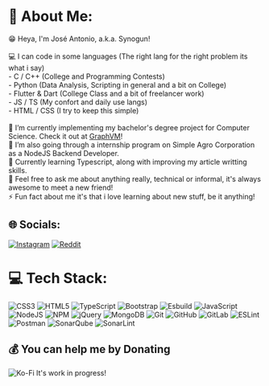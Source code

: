 # 💫 About Me:
😁 Heya, I'm José Antonio, a.k.a. Synogun!<br><br>💻 I can code in some languages (The right lang for the right problem its what i say)<br>  - C / C++ (College and Programming Contests)<br>  - Python (Data Analysis, Scripting in general and a bit on College)<br>  - Flutter & Dart (College Class and a bit of freelancer work)<br>  - JS / TS (My confort and daily use langs)<br>  - HTML / CSS (I try to keep this simple)<br><br>🔭 I’m currently implementing my bachelor's degree project for Computer Science. Check it out at [GraphVM](https://synogun.github.io/GraphVM/)!<br>🤝 I’m also going through a internship program on Simple Agro Corporation as a NodeJS Backend Developer.<br>🌱 Currently learning Typescript, along with improving my article writting skills.<br>💬 Feel free to ask me about anything really, technical or informal, it's always awesome to meet a new friend!<br>⚡ Fun fact about me it's that i love learning about new stuff, be it anything!


## 🌐 Socials:
[![Instagram](https://img.shields.io/badge/Instagram-%23E4405F.svg?logo=Instagram&logoColor=white)](https://instagram.com/synogun) [![Reddit](https://img.shields.io/badge/Reddit-%23FF4500.svg?logo=Reddit&logoColor=white)](https://reddit.com/user/Synogun) 

# 💻 Tech Stack:
![CSS3](https://img.shields.io/badge/css3-%231572B6.svg?style=for-the-badge&logo=css3&logoColor=white) ![HTML5](https://img.shields.io/badge/html5-%23E34F26.svg?style=for-the-badge&logo=html5&logoColor=white) ![TypeScript](https://img.shields.io/badge/typescript-%23007ACC.svg?style=for-the-badge&logo=typescript&logoColor=white) ![Bootstrap](https://img.shields.io/badge/bootstrap-%238511FA.svg?style=for-the-badge&logo=bootstrap&logoColor=white) ![Esbuild](https://img.shields.io/badge/esbuild-%23FFCF00.svg?style=for-the-badge&logo=esbuild&logoColor=black) ![JavaScript](https://img.shields.io/badge/javascript-%23323330.svg?style=for-the-badge&logo=javascript&logoColor=%23F7DF1E) ![NodeJS](https://img.shields.io/badge/node.js-6DA55F?style=for-the-badge&logo=node.js&logoColor=white) ![NPM](https://img.shields.io/badge/NPM-%23CB3837.svg?style=for-the-badge&logo=npm&logoColor=white) ![jQuery](https://img.shields.io/badge/jquery-%230769AD.svg?style=for-the-badge&logo=jquery&logoColor=white) ![MongoDB](https://img.shields.io/badge/MongoDB-%234ea94b.svg?style=for-the-badge&logo=mongodb&logoColor=white) ![Git](https://img.shields.io/badge/git-%23F05033.svg?style=for-the-badge&logo=git&logoColor=white) ![GitHub](https://img.shields.io/badge/github-%23121011.svg?style=for-the-badge&logo=github&logoColor=white) ![GitLab](https://img.shields.io/badge/gitlab-%23181717.svg?style=for-the-badge&logo=gitlab&logoColor=white) ![ESLint](https://img.shields.io/badge/ESLint-4B3263?style=for-the-badge&logo=eslint&logoColor=white) ![Postman](https://img.shields.io/badge/Postman-FF6C37?style=for-the-badge&logo=postman&logoColor=white) ![SonarQube](https://img.shields.io/badge/SonarQube-black?style=for-the-badge&logo=sonarqube&logoColor=4E9BCD) ![SonarLint](https://img.shields.io/badge/SonarLint-CB2029?style=for-the-badge&logo=SONARLINT&logoColor=white)

  ## 💰 You can help me by Donating
  ![Ko-Fi](https://img.shields.io/badge/Ko--fi-F16061?style=for-the-badge&logo=ko-fi&logoColor=white) It's work in progress!
  
<!-- Proudly created with GPRM ( https://gprm.itsvg.in ) -->
